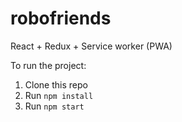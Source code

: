 # robofriends
React + Redux + Service worker (PWA)

To run the project:

1. Clone this repo
2. Run `npm install`
3. Run `npm start`